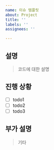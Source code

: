 ```yaml
---
name: 이슈 템플릿
about: Project
title: ''
labels: ''
assignees: ''

---
```


## 설명
> 코드에 대한 설명

## 진행 상황
- [ ] todo1
- [ ] todo2
- [ ] todo3

## 부가 설명
> 기타
